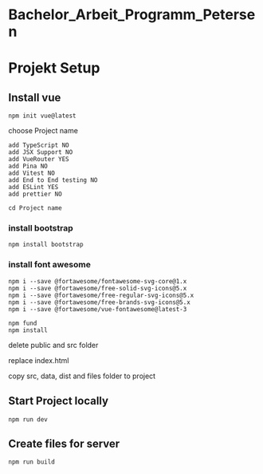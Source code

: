 # Bachelor_Arbeit_Programm_Petersen

# Projekt Setup

## Install vue
```
npm init vue@latest
```
choose Project name

```
add TypeScript NO
add JSX Support NO
add VueRouter YES
add Pina NO
add Vitest NO
add End to End testing NO
add ESLint YES
add prettier NO
```

```
cd Project name
```

### install bootstrap
```
npm install bootstrap
```
### install font awesome
```
npm i --save @fortawesome/fontawesome-svg-core@1.x
npm i --save @fortawesome/free-solid-svg-icons@5.x
npm i --save @fortawesome/free-regular-svg-icons@5.x
npm i --save @fortawesome/free-brands-svg-icons@5.x
npm i --save @fortawesome/vue-fontawesome@latest-3
```

```
npm fund
npm install
```

delete public and src folder

replace index.html

copy src, data, dist and files folder to project

## Start Project locally
```
npm run dev
```
## Create files for server
```
npm run build
```